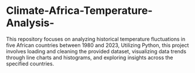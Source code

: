 # Climate-Africa-Temperature-Analysis-
This repository focuses on analyzing historical temperature fluctuations in five African countries between 1980 and 2023, Utilizing Python, this project involves loading and cleaning the provided dataset, visualizing data trends through line charts and histograms, and exploring insights across the specified countries.
